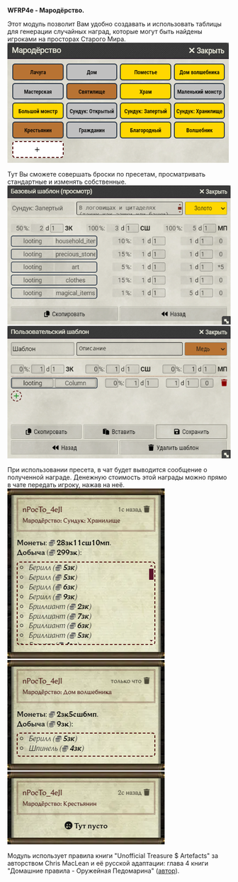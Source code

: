 <b>WFRP4e - Мародёрство.</b>

Этот модуль позволит Вам удобно создавать и использовать таблицы для генерации случайных наград, которые могут быть найдены игроками на просторах Старого Мира.
![Меню](https://github.com/nPocToI4eJI/wfrp4e-looting/blob/main/example/Menu.png?raw=true)

Тут Вы сможете совершать броски по пресетам, просматривать стандартные и изменять собственные.
![Стандартный пресет](https://github.com/nPocToI4eJI/wfrp4e-looting/blob/main/example/DefaultPreset.png?raw=true) ![Собственный пресет](https://github.com/nPocToI4eJI/wfrp4e-looting/blob/main/example/CustomPreset.png?raw=true)

При использовании пресета, в чат будет выводится сообщение о полученной награде. Денежную стоимость этой награды можно прямо в чате передать игроку, нажав на неё.
![Чат 1](https://github.com/nPocToI4eJI/wfrp4e-looting/blob/main/example/Chat_1.png?raw=true) ![Чат 2](https://github.com/nPocToI4eJI/wfrp4e-looting/blob/main/example/Chat_2.png?raw=true) ![Чат 3](https://github.com/nPocToI4eJI/wfrp4e-looting/blob/main/example/Chat_3.png?raw=true)

Модуль использует правила книги "Unofficial Treasure $ Artefacts" за авторством Chris MacLean и её русской адаптации: глава 4 книги "Домашние правила - Оружейная Педомарина" ([автор](https://vk.com/wfrp_ru)).
